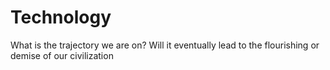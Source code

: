 # Technology

What is the trajectory we are on? Will it eventually lead to the flourishing or demise of our civilization
